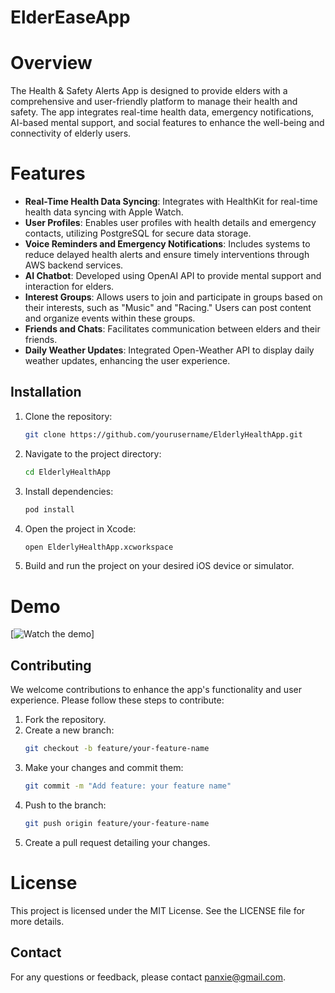 # ElderEaseApp

# Overview
The Health & Safety Alerts App is designed to provide elders with a comprehensive and user-friendly platform to manage their health and safety. The app integrates real-time health data, emergency notifications, AI-based mental support, and social features to enhance the well-being and connectivity of elderly users.

# Features
- **Real-Time Health Data Syncing**: Integrates with HealthKit for real-time health data syncing with Apple Watch.
- **User Profiles**: Enables user profiles with health details and emergency contacts, utilizing PostgreSQL for secure data storage.
- **Voice Reminders and Emergency Notifications**: Includes systems to reduce delayed health alerts and ensure timely interventions through AWS backend services.
- **AI Chatbot**: Developed using OpenAI API to provide mental support and interaction for elders.
- **Interest Groups**: Allows users to join and participate in groups based on their interests, such as "Music" and "Racing." Users can post content and organize events within these groups.
- **Friends and Chats**: Facilitates communication between elders and their friends.
- **Daily Weather Updates**: Integrated Open-Weather API to display daily weather updates, enhancing the user experience.

## Installation

1. Clone the repository:
    ```bash
    git clone https://github.com/yourusername/ElderlyHealthApp.git
    ```
2. Navigate to the project directory:
    ```bash
    cd ElderlyHealthApp
    ```
3. Install dependencies:
    ```bash
    pod install
    ```
4. Open the project in Xcode:
    ```bash
    open ElderlyHealthApp.xcworkspace
    ```
5. Build and run the project on your desired iOS device or simulator.

# Demo
[![Watch the demo](https://youtu.be/3Vj0Yvy_sj0)]


## Contributing

We welcome contributions to enhance the app's functionality and user experience. Please follow these steps to contribute:

1. Fork the repository.
2. Create a new branch:
    ```bash
    git checkout -b feature/your-feature-name
    ```
3. Make your changes and commit them:
    ```bash
    git commit -m "Add feature: your feature name"
    ```
4. Push to the branch:
    ```bash
    git push origin feature/your-feature-name
    ```
5. Create a pull request detailing your changes.


# License
This project is licensed under the MIT License. See the LICENSE file for more details.

## Contact

For any questions or feedback, please contact panxie@gmail.com.

